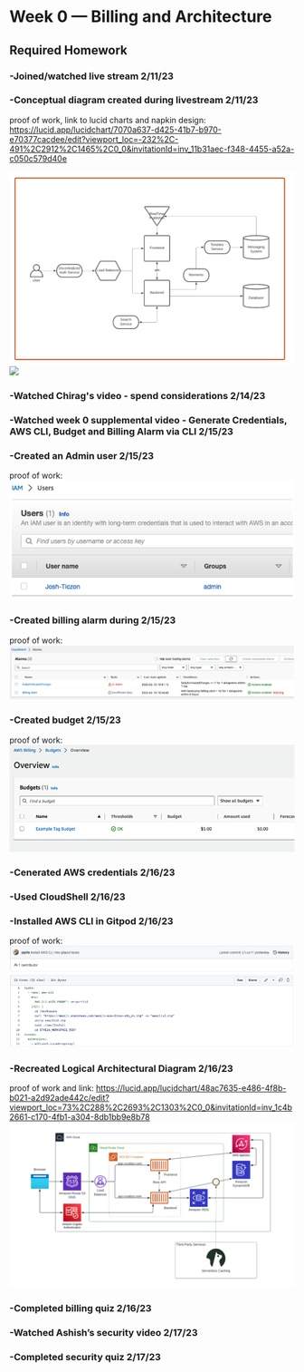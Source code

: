 # Week 0 — Billing and Architecture

## Required Homework

### -Joined/watched live stream 2/11/23
### -Conceptual diagram created during livestream 2/11/23
proof of work, link to lucid charts and napkin design:
https://lucid.app/lucidchart/7070a637-d425-41b7-b970-e70377cacdee/edit?viewport_loc=-232%2C-491%2C2912%2C1465%2C0_0&invitationId=inv_11b31aec-f348-4455-a52a-c050c579d40e

![](assets/conceptual-design.png)
![](assets/napkin-design.png)

### -Watched Chirag's video - spend considerations 2/14/23
### -Watched week 0 supplemental video - Generate Credentials, AWS CLI, Budget and Billing Alarm via CLI 2/15/23
### -Created an Admin user 2/15/23 
proof of work:
![image](assets/admin-user.png)

### -Created billing alarm during 2/15/23
proof of work: ![image](assets/billing-alert.png)

### -Created budget 2/15/23
proof of work: ![](assets/budgets.png)
### -Cenerated AWS credentials 2/16/23
### -Used CloudShell 2/16/23
### -Installed AWS CLI in Gitpod 2/16/23
proof of work: ![image](assets/aws-cli.png)

### -Recreated Logical Architectural Diagram 2/16/23
proof of work and link:
https://lucid.app/lucidchart/48ac7635-e486-4f8b-b021-a2d92ade442c/edit?viewport_loc=73%2C288%2C2693%2C1303%2C0_0&invitationId=inv_1c4b2661-c170-4fb1-a304-8db1bb9e8b78
![](assets/logical-design.png)

### -Completed billing quiz 2/16/23
### -Watched Ashish’s security video 2/17/23
### -Completed security quiz 2/17/23
